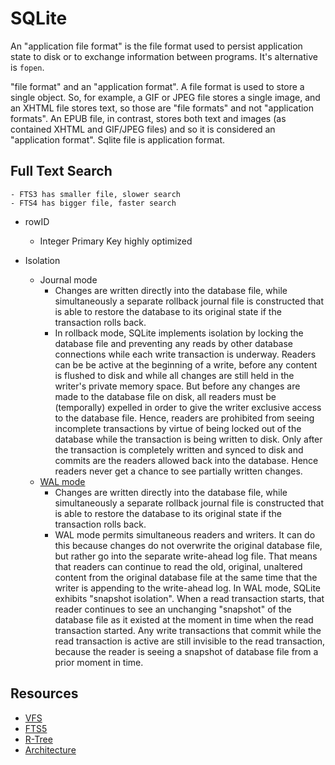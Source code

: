 # SQLite
An "application file format" is the file format used to persist application state to disk or to exchange information between programs. It's alternative is `fopen`.

"file format" and an "application format". A file format is used to store a single object. So, for example, a GIF or JPEG file stores a single image, and an XHTML file stores text, so those are "file formats" and not "application formats". An EPUB file, in contrast, stores both text and images (as contained XHTML and GIF/JPEG files) and so it is considered an "application format". Sqlite file is application format.

## Full Text Search
    - FTS3 has smaller file, slower search
    - FTS4 has bigger file, faster search

- rowID
    - Integer Primary Key highly optimized

- Isolation
    - Journal mode
        - Changes are written directly into the database file, 
        while simultaneously a separate rollback journal file is constructed 
        that is able to restore the database to its original state if the transaction rolls back. 
        - In rollback mode, SQLite implements isolation by locking the database file and preventing any reads by other database connections while each write transaction is underway. Readers can be be active at the beginning of a write, before any content is flushed to disk and while all changes are still held in the writer's private memory space. But before any changes are made to the database file on disk, all readers must be (temporally) expelled in order to give the writer exclusive access to the database file. Hence, readers are prohibited from seeing incomplete transactions by virtue of being locked out of the database while the transaction is being written to disk. Only after the transaction is completely written and synced to disk and commits are the readers allowed back into the database. Hence readers never get a chance to see partially written changes.
    - [WAL mode](https://www.sqlite.org/wal.html)
        - Changes are written directly into the database file, while simultaneously a separate rollback journal file is constructed that is able to restore the database to its original state if the transaction rolls back. 
        - WAL mode permits simultaneous readers and writers. It can do this because changes do not overwrite the original database file, but rather go into the separate write-ahead log file. That means that readers can continue to read the old, original, unaltered content from the original database file at the same time that the writer is appending to the write-ahead log. In WAL mode, SQLite exhibits "snapshot isolation". When a read transaction starts, that reader continues to see an unchanging "snapshot" of the database file as it existed at the moment in time when the read transaction started. Any write transactions that commit while the read transaction is active are still invisible to the read transaction, because the reader is seeing a snapshot of database file from a prior moment in time.


## Resources
- [VFS](https://www.sqlite.org/vfs.html)
- [FTS5](https://www.sqlite.org/fts5.html)
- [R-Tree](https://www.sqlite.org/rtree.html)
- [Architecture](https://www.sqlite.org/arch.html)